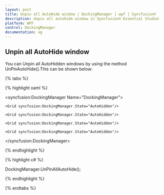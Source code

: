 ```yaml
---
layout: post
title: Unpin all AutoHide window | DockingManager | wpf | Syncfusion®
description: Unpin all autohide window in Syncfusion® Essential Studio® WPF DockingManager control, its elements and more.
platform: WPF
control: DockingManager
documentation: ug
---
```


## Unpin all AutoHide window

You can Unpin all AutoHidden windows by using the method UnPinAutoHide().This can be shown below:

{% tabs %}

{% highlight xaml %}

<syncfusion:DockingManager Name="DockingManager">            

	<Grid syncfusion:DockingManager.State="AutoHidden"/>            
	
	<Grid syncfusion:DockingManager.State="AutoHidden"/>           

	<Grid syncfusion:DockingManager.State="AutoHidden"/>            
	
	<Grid syncfusion:DockingManager.State="AutoHidden"/>  
	
</syncfusion:DockingManager>

{% endhighlight  %}

{% highlight c# %}

DockingManager.UnPinAllAutoHide();  

{% endhighlight  %}

{% endtabs %}


